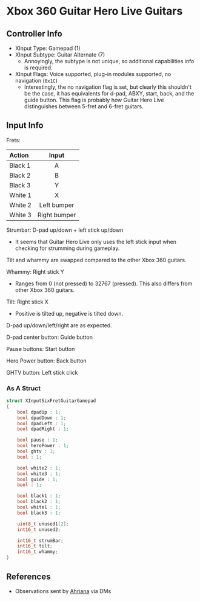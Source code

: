 # Xbox 360 Guitar Hero Live Guitars

## Controller Info

- XInput Type: Gamepad (1)
- XInput Subtype: Guitar Alternate (7)
  - Annoyingly, the subtype is not unique, so additional capabilities info is required.
- XInput Flags: Voice supported, plug-in modules supported, no navigation (`0x1C`)
  - Interestingly, the no navigation flag is set, but clearly this shouldn't be the case, it has equivalents for d-pad, ABXY, start, back, and the guide button. This flag is probably how Guitar Hero Live distinguishes between 5-fret and 6-fret guitars.

## Input Info

Frets:

| Action  | Input        |
| :-----  | :---:        |
| Black 1 | A            |
| Black 2 | B            |
| Black 3 | Y            |
| White 1 | X            |
| White 2 | Left bumper  |
| White 3 | Right bumper |

Strumbar: D-pad up/down + left stick up/down

- It seems that Guitar Hero Live only uses the left stick input when checking for strumming during gameplay.

Tilt and whammy are swapped compared to the other Xbox 360 guitars.

Whammy: Right stick Y

- Ranges from 0 (not pressed) to 32767 (pressed). This also differs from other Xbox 360 guitars.

Tilt: Right stick X

- Positive is tilted up, negative is tilted down.

D-pad up/down/left/right are as expected.

D-pad center button: Guide button

Pause buttons: Start button

Hero Power button: Back button

GHTV button: Left stick click

### As A Struct

```c
struct XInputSixFretGuitarGamepad
{
    bool dpadUp : 1;
    bool dpadDown : 1;
    bool dpadLeft : 1;
    bool dpadRight : 1;

    bool pause : 1;
    bool heroPower : 1;
    bool ghtv : 1;
    bool : 1;

    bool white2 : 1;
    bool white3 : 1;
    bool guide : 1;
    bool : 1;

    bool black1 : 1;
    bool black2 : 1;
    bool white1 : 1;
    bool black3 : 1;

    uint8_t unused1[2];
    int16_t unused2;

    int16_t strumBar;
    int16_t tilt;
    int16_t whammy;
}
```

## References

- Observations sent by [Ahriana](https://github.com/Ahriana) via DMs
